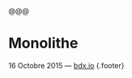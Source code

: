 <!-- .slide: data-background="images/channel-islands/DSC_6648.jpg" -->

@@@

<!-- .slide: data-background="images/channel-islands/DSC_6648.jpg" -->

# Monolithe

16 Octobre 2015 — [bdx.io](http://www.bdx.io/) {.footer}
